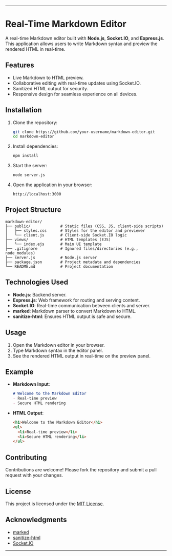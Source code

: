 

---

# Real-Time Markdown Editor

A real-time Markdown editor built with **Node.js**, **Socket.IO**, and **Express.js**. This application allows users to write Markdown syntax and preview the rendered HTML in real-time.

## Features

- Live Markdown to HTML preview.
- Collaborative editing with real-time updates using Socket.IO.
- Sanitized HTML output for security.
- Responsive design for seamless experience on all devices.

## Installation

1. Clone the repository:
   ```bash
   git clone https://github.com/your-username/markdown-editor.git
   cd markdown-editor
   ```

2. Install dependencies:
   ```bash
   npm install
   ```

3. Start the server:
   ```bash
   node server.js
   ```

4. Open the application in your browser:
   ```
   http://localhost:3000
   ```

## Project Structure

```plaintext
markdown-editor/
├── public/             # Static files (CSS, JS, client-side scripts)
│   ├── styles.css      # Styles for the editor and previewer
│   └── client.js       # Client-side Socket.IO logic
├── views/              # HTML templates (EJS)
│   └── index.ejs       # Main UI template
├── .gitignore          # Ignored files/directories (e.g., node_modules)
├── server.js           # Node.js server
├── package.json        # Project metadata and dependencies
└── README.md           # Project documentation
```

## Technologies Used

- **Node.js**: Backend server.
- **Express.js**: Web framework for routing and serving content.
- **Socket.IO**: Real-time communication between clients and server.
- **marked**: Markdown parser to convert Markdown to HTML.
- **sanitize-html**: Ensures HTML output is safe and secure.

## Usage

1. Open the Markdown editor in your browser.
2. Type Markdown syntax in the editor panel.
3. See the rendered HTML output in real-time on the preview panel.

## Example

- **Markdown Input**:
  ```markdown
  # Welcome to the Markdown Editor
  - Real-time preview
  - Secure HTML rendering
  ```
- **HTML Output**:
  ```html
  <h1>Welcome to the Markdown Editor</h1>
  <ul>
    <li>Real-time preview</li>
    <li>Secure HTML rendering</li>
  </ul>
  ```

## Contributing

Contributions are welcome! Please fork the repository and submit a pull request with your changes.

## License

This project is licensed under the [MIT License](LICENSE).

## Acknowledgments

- [marked](https://github.com/markedjs/marked)
- [sanitize-html](https://github.com/apostrophecms/sanitize-html)
- [Socket.IO](https://socket.io/)

---
